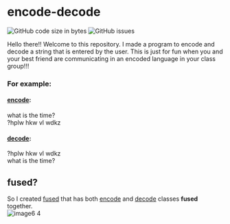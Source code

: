 # encode-decode

![GitHub code size in bytes](https://img.shields.io/github/languages/code-size/voyager2005/encode-decode?logo=Github&style=plastic)
![GitHub issues](https://img.shields.io/github/issues/voyager2005/encode-decode?logo=Github&style=plastic)

Hello there!!
Welcome to this repository. I made a program to encode and decode a string that is entered by the user. 
This is just for fun when you and your best friend are communicating in an encoded language in your class group!!!
<br />
### For example:
#### [encode]: 
what is the time?
<br />?hplw hkw vl wdkz
<br />
#### [decode]:
?hplw hkw vl wdkz
<br />what is the time?

## fused?
So I created [fused] that has both [encode] and [decode] classes **fused** together.
<br />![image6 4](https://user-images.githubusercontent.com/76808676/105202119-a6047080-5b67-11eb-822f-e4b950fe05f8.png)

[encode]: https://github.com/voyager2005/encode-decode/blob/main/encode.java
[decode]: https://github.com/voyager2005/encode-decode/blob/main/decode.java
[fused]: https://github.com/voyager2005/encode-decode/blob/main/fused.java
